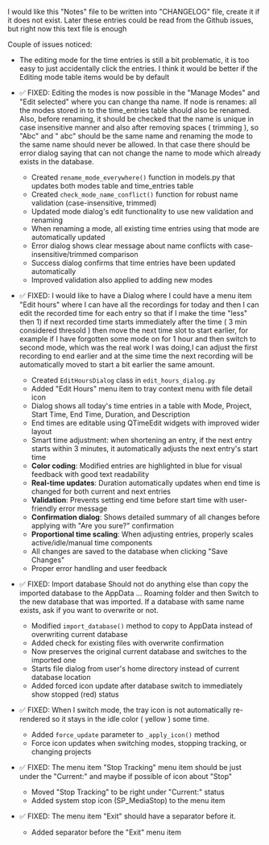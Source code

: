 I would like this "Notes" file to be written into "CHANGELOG" file, create it if it does not exist. Later these entries could be read from the Github issues, but right now this text file is enough

Couple of issues noticed:

- The editing mode for the time entries is still a bit problematic, it is too easy to just accidentally click the entries. I think it would be better if the Editing mode table items would be by default

- ✅ FIXED: Editing the modes is now possible in the "Manage Modes" and "Edit selected" where you can change tha name. If node is renames: all the modes stored in to the time_entries table should also be renamed. Also, before renaming, it should be checked that the name is unique in case insensitive manner and also after removing spaces ( trimming ), so "Abc" and " abc" should be the same name and renaming the mode to the same name should never be allowed. In that case there should be error dialog saying that can not change the name to mode which already exists in the database.

  - Created `rename_mode_everywhere()` function in models.py that updates both modes table and time_entries table
  - Created `check_mode_name_conflict()` function for robust name validation (case-insensitive, trimmed)
  - Updated mode dialog's edit functionality to use new validation and renaming
  - When renaming a mode, all existing time entries using that mode are automatically updated
  - Error dialog shows clear message about name conflicts with case-insensitive/trimmed comparison
  - Success dialog confirms that time entries have been updated automatically
  - Improved validation also applied to adding new modes

- ✅ FIXED: I would like to have a Dialog where I could have a menu item "Edit hours" where I can have all the recordings for today and then I can edit the recorded time for each entry so that if I make the time "less" then 1) if next recorded time starts immediately after the time ( 3 min considered thresold ) then move the next time slot to start earlier, for example if I have forgotten some mode on for 1 hour and then switch to second mode, which was the real work I was doing,I can adjust the first recording to end earlier and at the sime time the next recording will be automatically moved to start a bit earlier the same amount.

  - Created `EditHoursDialog` class in `edit_hours_dialog.py`
  - Added "Edit Hours" menu item to tray context menu with file detail icon
  - Dialog shows all today's time entries in a table with Mode, Project, Start Time, End Time, Duration, and Description
  - End times are editable using QTimeEdit widgets with improved wider layout
  - Smart time adjustment: when shortening an entry, if the next entry starts within 3 minutes, it automatically adjusts the next entry's start time
  - **Color coding**: Modified entries are highlighted in blue for visual feedback with good text readability
  - **Real-time updates**: Duration automatically updates when end time is changed for both current and next entries
  - **Validation**: Prevents setting end time before start time with user-friendly error message
  - **Confirmation dialog**: Shows detailed summary of all changes before applying with "Are you sure?" confirmation
  - **Proportional time scaling**: When adjusting entries, properly scales active/idle/manual time components
  - All changes are saved to the database when clicking "Save Changes"
  - Proper error handling and user feedback

- ✅ FIXED: Import database Should not do anything else than copy the imported database to the AppData ... Roaming folder and then Switch to the new database that was imported. If a database with same name exists, ask if you want to overwrite or not.

  - Modified `import_database()` method to copy to AppData instead of overwriting current database
  - Added check for existing files with overwrite confirmation
  - Now preserves the original current database and switches to the imported one
  - Starts file dialog from user's home directory instead of current database location
  - Added forced icon update after database switch to immediately show stopped (red) status

- ✅ FIXED: When I switch mode, the tray icon is not automatically re-rendered so it stays in the idle color ( yellow ) some time.

  - Added `force_update` parameter to `_apply_icon()` method
  - Force icon updates when switching modes, stopping tracking, or changing projects

- ✅ FIXED: The menu item "Stop Tracking" menu item should be just under the "Current:" and maybe if possible of icon about "Stop"

  - Moved "Stop Tracking" to be right under "Current:" status
  - Added system stop icon (SP_MediaStop) to the menu item

- ✅ FIXED: The menu item "Exit" should have a separator before it.
  - Added separator before the "Exit" menu item
